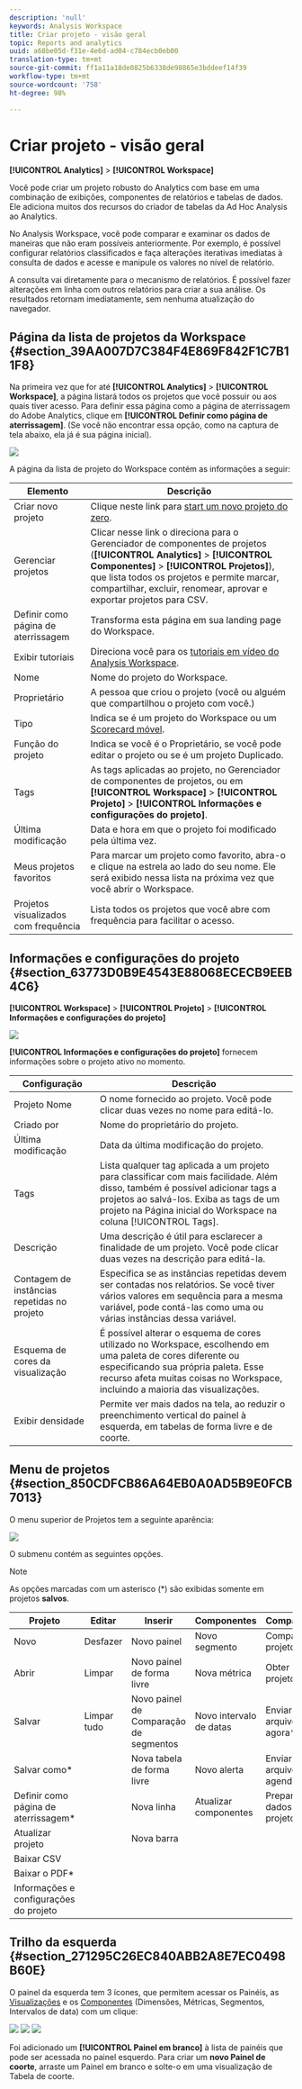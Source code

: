 ```yaml
---
description: 'null'
keywords: Analysis Workspace
title: Criar projeto - visão geral
topic: Reports and analytics
uuid: a68be05d-f31e-4e6d-ad04-c784ecb0eb00
translation-type: tm+mt
source-git-commit: ff1a11a18de0825b6338de98865e3bddeef14f39
workflow-type: tm+mt
source-wordcount: '758'
ht-degree: 98%

---
```



# Criar projeto - visão geral

**[!UICONTROL Analytics]** > **[!UICONTROL Workspace]**

Você pode criar um projeto robusto do Analytics com base em uma combinação de exibições, componentes de relatórios e tabelas de dados. Ele adiciona muitos dos recursos do criador de tabelas da Ad Hoc Analysis ao Analytics.

No Analysis Workspace, você pode comparar e examinar os dados de maneiras que não eram possíveis anteriormente. Por exemplo, é possível configurar relatórios classificados e faça alterações iterativas imediatas à consulta de dados e acesse e manipule os valores no nível de relatório.

A consulta vai diretamente para o mecanismo de relatórios. É possível fazer alterações em linha com outros relatórios para criar a sua análise. Os resultados retornam imediatamente, sem nenhuma atualização do navegador.

## Página da lista de projetos da Workspace  {#section_39AA007D7C384F4E869F842F1C7B11F8}

Na primeira vez que for até **[!UICONTROL Analytics]** > **[!UICONTROL Workspace]**, a página listará todos os projetos que você possuir ou aos quais tiver acesso. Para definir essa página como a página de aterrissagem do Adobe Analytics, clique em **[!UICONTROL Definir como página de aterrissagem]**. (Se você não encontrar essa opção, como na captura de tela abaixo, ela já é sua página inicial).

![](assets/sample-project.png)

A página da lista de projeto do Workspace contém as informações a seguir:

| Elemento | Descrição |
|---|---|
| Criar novo projeto | Clique neste link para [start um novo projeto do zero](/help/analysis-workspace/home.md). |
| Gerenciar projetos | Clicar nesse link o direciona para o Gerenciador de componentes de projetos (**[!UICONTROL Analytics]** > **[!UICONTROL Componentes]** > **[!UICONTROL Projetos]**), que lista todos os projetos e permite marcar, compartilhar, excluir, renomear, aprovar e exportar projetos para CSV. |
| Definir como página de aterrissagem | Transforma esta página em sua landing page do Workspace. |
| Exibir tutoriais | Direciona você para os [tutoriais em vídeo do Analysis Workspace](https://docs.adobe.com/content/help/en/analytics-learn/tutorials/analysis-workspace/analysis-workspace-basics/analysis-workspace-introduction.html). |
| Nome | Nome do projeto do Workspace. |
| Proprietário | A pessoa que criou o projeto (você ou alguém que compartilhou o projeto com você.) |
| Tipo | Indica se é um projeto do Workspace ou um [Scorecard móvel](https://docs.adobe.com/content/help/pt-BR/analytics/analyze/mobapp/home.html). |
| Função do projeto | Indica se você é o Proprietário, se você pode editar o projeto ou se é um projeto Duplicado. |
| Tags | As tags aplicadas ao projeto, no Gerenciador de componentes de projetos, ou em **[!UICONTROL Workspace]** > **[!UICONTROL Projeto]** > **[!UICONTROL Informações e configurações do projeto]**. |
| Última modificação | Data e hora em que o projeto foi modificado pela última vez. |
| Meus projetos favoritos | Para marcar um projeto como favorito, abra-o e clique na estrela ao lado do seu nome. Ele será exibido nessa lista na próxima vez que você abrir o Workspace. |
| Projetos visualizados com frequência | Lista todos os projetos que você abre com frequência para facilitar o acesso. |

## Informações e configurações do projeto {#section_63773D0B9E4543E88068ECECB9EEB4C6}

**[!UICONTROL Workspace]** > **[!UICONTROL Projeto]** > **[!UICONTROL Informações e configurações do projeto]**

![](assets/projectinfo.png)

**[!UICONTROL Informações e configurações do projeto]** fornecem informações sobre o projeto ativo no momento.

| Configuração | Descrição |
|---|---|
| Projeto  Nome | O nome fornecido ao projeto. Você pode clicar duas vezes no nome para editá-lo. |
| Criado por | Nome do proprietário do projeto. |
| Última modificação | Data da última modificação do projeto. |
| Tags | Lista qualquer tag aplicada a um projeto para classificar com mais facilidade. Além disso, também é possível adicionar tags a projetos ao salvá-los. Exiba as tags de um projeto na Página inicial do Workspace na coluna [!UICONTROL Tags]. |
| Descrição | Uma descrição é útil para esclarecer a finalidade de um projeto. Você pode clicar duas vezes na descrição para editá-la. |
| Contagem de instâncias repetidas no projeto | Especifica se as instâncias repetidas devem ser contadas nos relatórios. Se você tiver vários valores em sequência para a mesma variável, pode contá-las como uma ou várias instâncias dessa variável. |
| Esquema de cores da visualização | É possível alterar o esquema de cores utilizado no Workspace, escolhendo em uma paleta de cores diferente ou especificando sua própria paleta. Esse recurso afeta muitas coisas no Workspace, incluindo a maioria das visualizações. |
| Exibir densidade | Permite ver mais dados na tela, ao reduzir o preenchimento vertical do painel à esquerda, em tabelas de forma livre e de coorte. |

## Menu de projetos {#section_850CDFCB86A64EB0A0AD5B9E0FCB7013}

O menu superior de Projetos tem a seguinte aparência:

![](assets/new-project-menus.png)

O submenu contém as seguintes opções.

>[!NOTE]
>
>As opções marcadas com um asterisco (*) são exibidas somente em projetos **salvos**.

| Projeto | Editar | Inserir | Componentes | Compartilhar | Ajuda |
|---|---|---|---|---|---|
| Novo | Desfazer | Novo painel | Novo segmento | Compartilhar projeto | Vídeos |
| Abrir | Limpar | Novo painel de forma livre | Nova métrica | Obter link do projeto* | Teclas de atalho |
| Salvar | Limpar tudo | Novo painel de Comparação de segmentos | Novo intervalo de datas | Enviar arquivo agora* | Fórum de ajuda |
| Salvar como* |  | Nova tabela de forma livre | Novo alerta | Enviar arquivo agendado* |  |
| Definir como página de aterrissagem* |  | Nova linha | Atualizar componentes | Preparar dados do projeto |  |
| Atualizar projeto |  | Nova barra |  |  |  |
| Baixar CSV |  |  |  |  |  |
| Baixar o PDF* |  |  |  |  |  |
| Informações e configurações do projeto |  |  |  |  |  |

## Trilho da esquerda   {#section_271295C26EC840ABB2A8E7EC0498B60E}

O painel da esquerda tem 3 ícones, que permitem acessar os Painéis, as [Visualizações](/help/analysis-workspace/visualizations/freeform-analysis-visualizations.md) e os [Componentes](/help/components/overview.md) (Dimensões, Métricas, Segmentos, Intervalos de data) com um clique:

![](assets/panels.png) ![](assets/visualizations.png) ![](assets/components.png)

Foi adicionado um **[!UICONTROL Painel em branco]** à lista de painéis que pode ser acessada no painel esquerdo. Para criar um **novo Painel de coorte**, arraste um Painel em branco e solte-o em uma visualização de Tabela de coorte.
